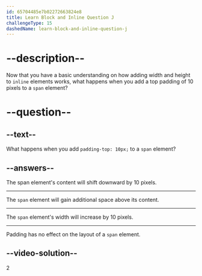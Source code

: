 ```yaml
---
id: 65704485e7b02272663824e8
title: Learn Block and Inline Question J
challengeType: 15
dashedName: learn-block-and-inline-question-j
---
```

# --description--

Now that you have a basic understanding on how adding width and height to `inline` elements works, what happens when you add a top padding of 10 pixels to a `span` element?

# --question--    

## --text--

What happens when you add `padding-top: 10px;` to a `span` element?

## --answers--

The span element's content will shift downward by 10 pixels.

---

The `span` element will gain additional space above its content.

---

The `span` element's width will increase by 10 pixels.

---

Padding has no effect on the layout of a `span` element.

## --video-solution--

2
